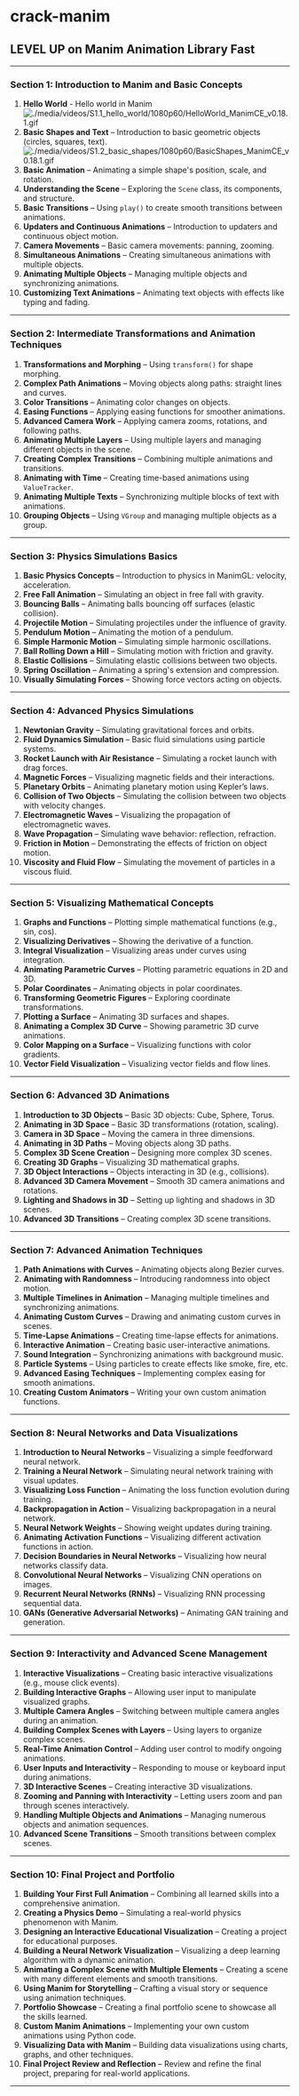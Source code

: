 # crack-manim

## LEVEL UP on Manim Animation Library Fast

---

### **Section 1: Introduction to Manim and Basic Concepts**
1. **Hello World** - Hello world in Manim ![./media/videos/S1.1_hello_world/1080p60/HelloWorld_ManimCE_v0.18.1.gif](./media/videos/S1.1_hello_world/1080p60/HelloWorld_ManimCE_v0.18.1.gif)
3. **Basic Shapes and Text** – Introduction to basic geometric objects (circles, squares, text). ![./media/videos/S1.2_basic_shapes/1080p60/BasicShapes_ManimCE_v0.18.1.gif](./media/videos/S1.2_basic_shapes/1080p60/BasicShapes_ManimCE_v0.18.1.gif)
4. **Basic Animation** – Animating a simple shape's position, scale, and rotation.
5. **Understanding the Scene** – Exploring the `Scene` class, its components, and structure.
6. **Basic Transitions** – Using `play()` to create smooth transitions between animations.
7. **Updaters and Continuous Animations** – Introduction to updaters and continuous object motion.
8. **Camera Movements** – Basic camera movements: panning, zooming.
9. **Simultaneous Animations** – Creating simultaneous animations with multiple objects.
10. **Animating Multiple Objects** – Managing multiple objects and synchronizing animations.
11. **Customizing Text Animations** – Animating text objects with effects like typing and fading.

---

### **Section 2: Intermediate Transformations and Animation Techniques**
1. **Transformations and Morphing** – Using `transform()` for shape morphing.
2. **Complex Path Animations** – Moving objects along paths: straight lines and curves.
3. **Color Transitions** – Animating color changes on objects.
4. **Easing Functions** – Applying easing functions for smoother animations.
5. **Advanced Camera Work** – Applying camera zooms, rotations, and following paths.
6. **Animating Multiple Layers** – Using multiple layers and managing different objects in the scene.
7. **Creating Complex Transitions** – Combining multiple animations and transitions.
8. **Animating with Time** – Creating time-based animations using `ValueTracker`.
9. **Animating Multiple Texts** – Synchronizing multiple blocks of text with animations.
10. **Grouping Objects** – Using `VGroup` and managing multiple objects as a group.

---

### **Section 3: Physics Simulations Basics**
1. **Basic Physics Concepts** – Introduction to physics in ManimGL: velocity, acceleration.
2. **Free Fall Animation** – Simulating an object in free fall with gravity.
3. **Bouncing Balls** – Animating balls bouncing off surfaces (elastic collision).
4. **Projectile Motion** – Simulating projectiles under the influence of gravity.
5. **Pendulum Motion** – Animating the motion of a pendulum.
6. **Simple Harmonic Motion** – Simulating simple harmonic oscillations.
7. **Ball Rolling Down a Hill** – Simulating motion with friction and gravity.
8. **Elastic Collisions** – Simulating elastic collisions between two objects.
9. **Spring Oscillation** – Animating a spring's extension and compression.
10. **Visually Simulating Forces** – Showing force vectors acting on objects.

---

### **Section 4: Advanced Physics Simulations**
1. **Newtonian Gravity** – Simulating gravitational forces and orbits.
2. **Fluid Dynamics Simulation** – Basic fluid simulations using particle systems.
3. **Rocket Launch with Air Resistance** – Simulating a rocket launch with drag forces.
4. **Magnetic Forces** – Visualizing magnetic fields and their interactions.
5. **Planetary Orbits** – Animating planetary motion using Kepler’s laws.
6. **Collision of Two Objects** – Simulating the collision between two objects with velocity changes.
7. **Electromagnetic Waves** – Visualizing the propagation of electromagnetic waves.
8. **Wave Propagation** – Simulating wave behavior: reflection, refraction.
9. **Friction in Motion** – Demonstrating the effects of friction on object motion.
10. **Viscosity and Fluid Flow** – Simulating the movement of particles in a viscous fluid.

---

### **Section 5: Visualizing Mathematical Concepts**
1. **Graphs and Functions** – Plotting simple mathematical functions (e.g., sin, cos).
2. **Visualizing Derivatives** – Showing the derivative of a function.
3. **Integral Visualization** – Visualizing areas under curves using integration.
4. **Animating Parametric Curves** – Plotting parametric equations in 2D and 3D.
5. **Polar Coordinates** – Animating objects in polar coordinates.
6. **Transforming Geometric Figures** – Exploring coordinate transformations.
7. **Plotting a Surface** – Animating 3D surfaces and shapes.
8. **Animating a Complex 3D Curve** – Showing parametric 3D curve animations.
9. **Color Mapping on a Surface** – Visualizing functions with color gradients.
10. **Vector Field Visualization** – Visualizing vector fields and flow lines.

---

### **Section 6: Advanced 3D Animations**
1. **Introduction to 3D Objects** – Basic 3D objects: Cube, Sphere, Torus.
2. **Animating in 3D Space** – Basic 3D transformations (rotation, scaling).
3. **Camera in 3D Space** – Moving the camera in three dimensions.
4. **Animating in 3D Paths** – Moving objects along 3D paths.
5. **Complex 3D Scene Creation** – Designing more complex 3D scenes.
6. **Creating 3D Graphs** – Visualizing 3D mathematical graphs.
7. **3D Object Interactions** – Objects interacting in 3D (e.g., collisions).
8. **Advanced 3D Camera Movement** – Smooth 3D camera animations and rotations.
9. **Lighting and Shadows in 3D** – Setting up lighting and shadows in 3D scenes.
10. **Advanced 3D Transitions** – Creating complex 3D scene transitions.

---

### **Section 7: Advanced Animation Techniques**
1. **Path Animations with Curves** – Animating objects along Bezier curves.
2. **Animating with Randomness** – Introducing randomness into object motion.
3. **Multiple Timelines in Animation** – Managing multiple timelines and synchronizing animations.
4. **Animating Custom Curves** – Drawing and animating custom curves in scenes.
5. **Time-Lapse Animations** – Creating time-lapse effects for animations.
6. **Interactive Animation** – Creating basic user-interactive animations.
7. **Sound Integration** – Synchronizing animations with background music.
8. **Particle Systems** – Using particles to create effects like smoke, fire, etc.
9. **Advanced Easing Techniques** – Implementing complex easing for smooth animations.
10. **Creating Custom Animators** – Writing your own custom animation functions.

---

### **Section 8: Neural Networks and Data Visualizations**
1. **Introduction to Neural Networks** – Visualizing a simple feedforward neural network.
2. **Training a Neural Network** – Simulating neural network training with visual updates.
3. **Visualizing Loss Function** – Animating the loss function evolution during training.
4. **Backpropagation in Action** – Visualizing backpropagation in a neural network.
5. **Neural Network Weights** – Showing weight updates during training.
6. **Animating Activation Functions** – Visualizing different activation functions in action.
7. **Decision Boundaries in Neural Networks** – Visualizing how neural networks classify data.
8. **Convolutional Neural Networks** – Visualizing CNN operations on images.
9. **Recurrent Neural Networks (RNNs)** – Visualizing RNN processing sequential data.
10. **GANs (Generative Adversarial Networks)** – Animating GAN training and generation.

---

### **Section 9: Interactivity and Advanced Scene Management**
1. **Interactive Visualizations** – Creating basic interactive visualizations (e.g., mouse click events).
2. **Building Interactive Graphs** – Allowing user input to manipulate visualized graphs.
3. **Multiple Camera Angles** – Switching between multiple camera angles during an animation.
4. **Building Complex Scenes with Layers** – Using layers to organize complex scenes.
5. **Real-Time Animation Control** – Adding user control to modify ongoing animations.
6. **User Inputs and Interactivity** – Responding to mouse or keyboard input during animations.
7. **3D Interactive Scenes** – Creating interactive 3D visualizations.
8. **Zooming and Panning with Interactivity** – Letting users zoom and pan through scenes interactively.
9. **Handling Multiple Objects and Animations** – Managing numerous objects and animation sequences.
10. **Advanced Scene Transitions** – Smooth transitions between complex scenes.

---

### **Section 10: Final Project and Portfolio**
1. **Building Your First Full Animation** – Combining all learned skills into a comprehensive animation.
2. **Creating a Physics Demo** – Simulating a real-world physics phenomenon with Manim.
3. **Designing an Interactive Educational Visualization** – Creating a project for educational purposes.
4. **Building a Neural Network Visualization** – Visualizing a deep learning algorithm with a dynamic animation.
5. **Animating a Complex Scene with Multiple Elements** – Creating a scene with many different elements and smooth transitions.
6. **Using Manim for Storytelling** – Crafting a visual story or sequence using animation techniques.
7. **Portfolio Showcase** – Creating a final portfolio scene to showcase all the skills learned.
8. **Custom Manim Animations** – Implementing your own custom animations using Python code.
9. **Visualizing Data with Manim** – Building data visualizations using charts, graphs, and other techniques.
10. **Final Project Review and Reflection** – Review and refine the final project, preparing for real-world applications.

---
